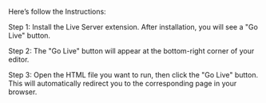 Here’s  follow the Instructions:

Step 1: Install the Live Server extension. After installation, you will see a "Go Live" button.

Step 2: The "Go Live" button will appear at the bottom-right corner of your editor.

Step 3: Open the HTML file you want to run, then click the "Go Live" button. This will automatically redirect you to the corresponding page in your browser.